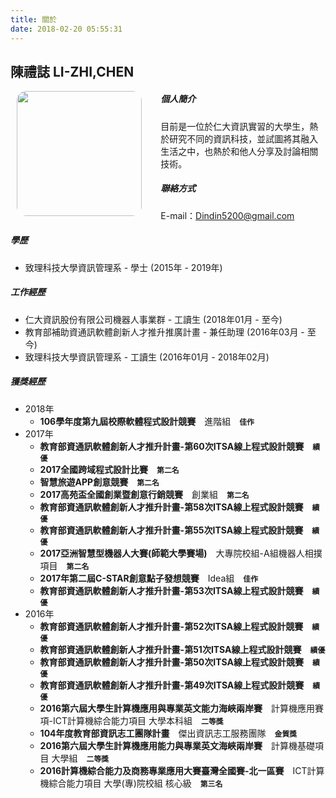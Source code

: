 ```yaml
---
title: 關於
date: 2018-02-20 05:55:31
---
```


## 陳禮誌 LI-ZHI,CHEN

<img src="https://raw.githubusercontent.com/Dindin00/PavingRoadOfTheCode/master/source/image/myphoto.png" width="200px" align="left" style="border-radius:15px; margin-left:2%; margin-right:6%" />

##### 個人簡介
目前是一位於仁大資訊實習的大學生，熱於研究不同的資訊科技，並試圖將其融入生活之中，也熱於和他人分享及討論相關技術。

##### 聯絡方式
E-mail：[Dindin5200@gmail.com](mailto:Dindin5200@gmail.com)

##### 學歷
* 致理科技大學資訊管理系 - 學士 (2015年 - 2019年)

##### 工作經歷
* 仁大資訊股份有限公司機器人事業群 - 工讀生 (2018年01月 - 至今)
* 教育部補助資通訊軟體創新人才推升推廣計畫 - 兼任助理 (2016年03月 - 至今)
* 致理科技大學資訊管理系 - 工讀生 (2016年01月 - 2018年02月)

##### 獲獎經歷
* 2018年
    * **106學年度第九屆校際軟體程式設計競賽**　進階組　**`佳作`**
* 2017年
    * **教育部資通訊軟體創新人才推升計畫-第60次ITSA線上程式設計競賽**　**`績優`**
    * **2017全國跨域程式設計比賽**　**`第二名`**
    * **智慧旅遊APP創意競賽**　**`第二名`**
    * **2017高苑盃全國創業暨創意行銷競賽**　創業組　**`第二名`**
    * **教育部資通訊軟體創新人才推升計畫-第58次ITSA線上程式設計競賽**　**`績優`**
    * **教育部資通訊軟體創新人才推升計畫-第55次ITSA線上程式設計競賽**　**`績優`**
    * **2017亞洲智慧型機器人大賽(師範大學賽場)**　大專院校組-A組機器人相撲項目　**`第二名`**
    * **2017年第二屆C-STAR創意點子發想競賽**　Idea組　**`佳作`**
    * **教育部資通訊軟體創新人才推升計畫-第53次ITSA線上程式設計競賽**　**`績優`**
* 2016年
    * **教育部資通訊軟體創新人才推升計畫-第52次ITSA線上程式設計競賽**　**`績優`**
    * **教育部資通訊軟體創新人才推升計畫-第51次ITSA線上程式設計競賽**　**`績優`**
    * **教育部資通訊軟體創新人才推升計畫-第50次ITSA線上程式設計競賽**　**`績優`**
    * **教育部資通訊軟體創新人才推升計畫-第49次ITSA線上程式設計競賽**　**`績優`**
    * **2016第六屆大學生計算機應用與專業英文能力海峽兩岸賽**　計算機應用賽項-ICT計算機綜合能力項目 大學本科組　**`二等獎`**
    * **104年度教育部資訊志工團隊計畫**　傑出資訊志工服務團隊　**`金質獎`**
    * **2016第六屆大學生計算機應用能力與專業英文海峽兩岸賽**　計算機基礎項目 大學組　**`二等獎`**
    * **2016計算機綜合能力及商務專業應用大賽臺灣全國賽-北一區賽**　ICT計算機綜合能力項目 大學(專)院校組 核心級　**`第三名`**
    